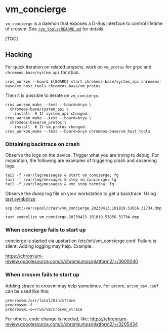 # vm_concierge

`vm_concierge` is a daemon that exposes a D-Bus interface to control lifetime of
crosvm. See [`/vm_tools/README.md`](/vm_tools/README.md) for details.

[TOC]

## Hacking

For quick iteration on related projects, work on `vm_protos` for grpc and
`chromeos-base/system_api` for dbus.

```
cros_workon --board ${BOARD} start chromeos-base/system_api chromeos-base/vm_host_tools chromeos-base/vm_protos
```

Then it is possible to iterate on `vm_concierge`.

```
cros_workon_make --test --board=brya \
  chromeos-base/system_api \
  --install  # If system_api changed.
cros_workon_make --test --board=brya \
  chromeos-base/vm_protos \
  --install  # If vm_protos changed.
cros_workon_make --test --board=brya chromeos-base/vm_host_tools
```

### Obtaining backtrace on crash

Observe the logs on the device. Trigger what you are trying to debug. For
inspiration, the following are examples of triggering crash and observing logs.

```
tail -f /var/log/messages & start vm_concierge; fg
tail -f /var/log/messages & stop vm_concierge; fg
tail -f /var/log/messages & vmc stop termina; fg
```

Observe the dump log file on your workstation to get a backtrace. Using
[tast symbolize](https://chromium.googlesource.com/chromiumos/docs/+/HEAD/stack_traces.md#Symbolizing-minidumps-with-tast-symbolize)

```
scp dut:/var/spool/crash/vm_concierge.20230413.101819.53856.31734.dmp .
tast symbolize vm_concierge.20230413.101819.53856.31734.dmp
```

### When concierge fails to start up

concierge is started via upstart on /etc/init/vm_concierge.conf. Failure is
silent. Adding logging may help. Example:

https://chromium-review.googlesource.com/c/chromiumos/platform2/+/3600040

### When crosvm fails to start up

Adding strace to crosvm may help sometimes. For arcvm, `arcvm_dev.conf` can be
used like this:

```
precrosvm:/usr/local/bin/strace
precrosvm:-f
precrosvm:-o=/run/vm/crosvm_strace
```

For others, code change is needed, like:
https://chromium-review.googlesource.com/c/chromiumos/platform2/+/3205434
